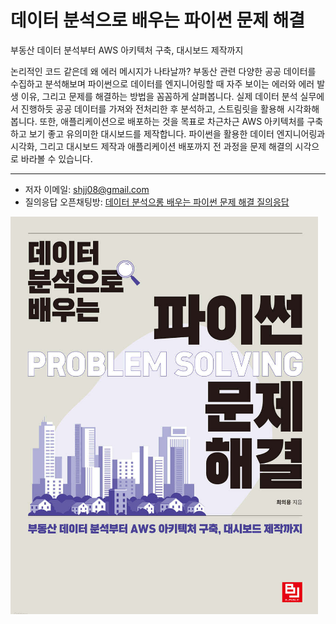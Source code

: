 # 데이터 분석으로 배우는 파이썬 문제 해결

부동산 데이터 분석부터 AWS 아키텍처 구축, 대시보드 제작까지

논리적인 코드 같은데 왜 에러 메시지가 나타날까? 부동산 관련 다양한 공공 데이터를 수집하고 분석해보며 파이썬으로 데이터를 엔지니어링할 때 자주 보이는 에러와 에러 발생 이유, 그리고 문제를 해결하는 방법을 꼼꼼하게 살펴봅니다. 실제 데이터 분석 실무에서 진행하듯 공공 데이터를 가져와 전처리한 후 분석하고, 스트림릿을 활용해 시각화해봅니다. 또한, 애플리케이션으로 배포하는 것을 목표로 차근차근 AWS 아키텍처를 구축하고 보기 좋고 유의미한 대시보드를 제작합니다. 파이썬을 활용한 데이터 엔지니어링과 시각화, 그리고 대시보드 제작과 애플리케이션 배포까지 전 과정을 문제 해결의 시각으로 바라볼 수 있습니다.

---

- 저자 이메일: shjj08@gmail.com
- 질의응답 오픈채팅방: [데이터 분석으롱 배우는 파이썬 문제 해결 질의응답](https://open.kakao.com/o/gHsN6c3f)



![](python_book.png) 
